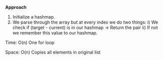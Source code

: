 **Approach**

1. Initialize a hashmap.
2. We parse through the array but at every index we do two things:
    i) We check if (target - current) is in our hashmap -> Return the pair
    ii) If not we remember this value to our hashmap.


Time: O(n) One for loop

Space: O(n) Copies all elements in original list
